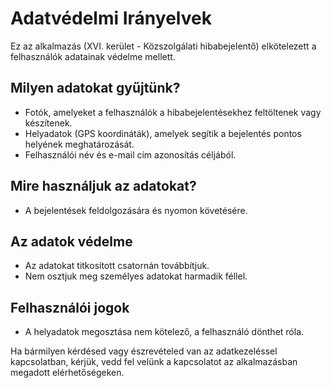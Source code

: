 # Adatvédelmi Irányelvek

Ez az alkalmazás (XVI. kerület - Közszolgálati hibabejelentő) elkötelezett a felhasználók adatainak védelme mellett.

## Milyen adatokat gyűjtünk?

- Fotók, amelyeket a felhasználók a hibabejelentésekhez feltöltenek vagy készítenek.
- Helyadatok (GPS koordináták), amelyek segítik a bejelentés pontos helyének meghatározását.
- Felhasználói név és e-mail cím azonosítás céljából.

## Mire használjuk az adatokat?

- A bejelentések feldolgozására és nyomon követésére.

## Az adatok védelme

- Az adatokat titkosított csatornán továbbítjuk.
- Nem osztjuk meg személyes adatokat harmadik féllel.

## Felhasználói jogok

- A helyadatok megosztása nem kötelező, a felhasználó dönthet róla.

Ha bármilyen kérdésed vagy észrevételed van az adatkezeléssel kapcsolatban, kérjük, vedd fel velünk a kapcsolatot az alkalmazásban megadott elérhetőségeken.
